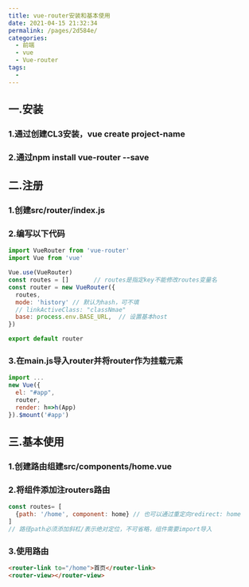 ```yaml
---
title: vue-router安装和基本使用
date: 2021-04-15 21:32:34
permalink: /pages/2d584e/
categories:
  - 前端
  - vue
  - Vue-router
tags:
  - 
---
```

## 一.安装

### 1.通过创建CL3安装，vue create  project-name

### 2.通过npm install vue-router --save

## 二.注册

### 1.创建src/router/index.js

### 2.编写以下代码

```js
import VueRouter from 'vue-router'
import Vue from 'vue'

Vue.use(VueRouter)
const routes = []		// routes是指定key不能修改routes变量名
const router = new VueRouter({
  routes,
  mode: 'history' // 默认为hash，可不填
  // linkActiveClass: "classNmae"
  base: process.env.BASE_URL,  // 设置基本host
})

export default router
```

### 3.在main.js导入router并将router作为挂载元素

```js
import ...
new Vue({
  el: "#app",
  router,
  render: h=>h(App)
}).$mount('#app')
```

## 三.基本使用

### 1.创建路由组建src/components/home.vue

### 2.将组件添加注routers路由

```js
const routes= [
  {path: '/home', component: home} // 也可以通过重定向redirect: home
]
// 路径path必须添加斜杠/表示绝对定位，不可省略，组件需要import导入
```

### 3.使用路由

```html
<router-link to="/home">首页</router-link>	
<router-view></router-view>
```

